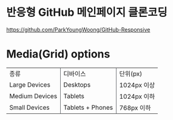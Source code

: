 # 반응형 GitHub 메인페이지 클론코딩

https://github.com/ParkYoungWoong/GitHub-Responsive

# Media(Grid) options

<table>
    <tr>
        <td style="border-right: 1px solid #3c4146">종류</td>
        <td style="border-right: 1px solid #3c4146">디바이스</td>
        <td>단위(px)</td>
    </tr>
    <tr>
        <td style="border-right: 1px solid #3c4146">Large Devices</td>
        <td style="border-right: 1px solid #3c4146">Desktops</td>
        <td>1024px 이상</td>
    </tr>
    <tr>
        <td style="border-right: 1px solid #3c4146">Medium Devices</td>
        <td style="border-right: 1px solid #3c4146">Tablets</td>
        <td>1024px 이하</td>
    </tr>
    <tr>
        <td style="border-right: 1px solid #3c4146">Small Devices</td>
        <td style="border-right: 1px solid #3c4146">Tablets + Phones</td>
        <td>768px 이하</td>
    </tr>

